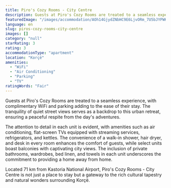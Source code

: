 ```yaml
---
title: Piro's Cozy Rooms - City Centre
description: Guests at Piro's Cozy Rooms are treated to a seamless experience, with complimentary WiFi and parking adding to the ease of their stay. The tranquility of quiet
featuredImage: "/images/accommodation/AOh14GjydZNbHC9E6LjvORm_7U5bJYPWK1Cj3nhMIsH1nws96-c64"
language: en
slug: piros-cozy-rooms-city-centre
images: []
category: "null"
starRating: 3
rating: 3
accommodationType: "apartment"
location: "Korçë"
amenities:
  - "WiFi"
  - "Air Conditioning"
  - "Parking"
  - "TV"
ratingWords: "Fair"
---
```


Guests at Piro's Cozy Rooms are treated to a seamless experience, with complimentary WiFi and parking adding to the ease of their stay. The tranquility of quiet street views serves as a backdrop to this urban retreat, ensuring a peaceful respite from the day's adventures.

The attention to detail in each unit is evident, with amenities such as air conditioning, flat-screen TVs equipped with streaming services, refrigerators, and kettles. The convenience of a walk-in shower, hair dryer, and desk in every room enhances the comfort of guests, while select units boast balconies with captivating city views. The inclusion of private bathrooms, wardrobes, bed linen, and towels in each unit underscores the commitment to providing a home away from home.

Located 71 km from Kastoria National Airport, Piro's Cozy Rooms - City Centre is not just a place to stay but a gateway to the rich cultural tapestry and natural wonders surrounding Korçë.

